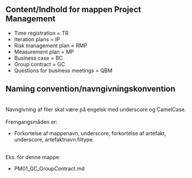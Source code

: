 ## Content/Indhold for mappen Project Management
- Time registration = TR
- Iteration plans = IP
- Risk management plan = RMP
- Measurement plan = MP
- Business case = BC
- Group contract = GC
- Questions for business meetings = QBM


## Naming convention/navngivningskonvention
<br> Navngivning af filer skal være på engelsk med underscore og CamelCase. <br/> 
<br> Fremgangsmåden er: <br/>  
- Forkortelse af mappenavn, underscore, forkortelse af artefakt, underscore, artefaktnavn.filtype.

<br> Eks. for denne mappe: <br/> 
- PM01_GC_GroupContract.md
